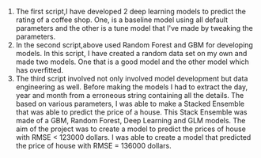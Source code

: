 <ol>
<li>The first script,I have developed 2 deep learning models to predict the rating of a coffee shop. One, is a baseline model using all default parameters and the other is a
tune model that I've made by tweaking the parameters.  </li>

<li>In the second script,above used Random Forest and GBM for developing models. In this script, I have created a random data set on my own and made two models. 
One that is a good model and the other model which has overfitted.  </li>

<li>The third script involved not only involved model development but data engineering as well. Before making the models I had to extract the day, year and month from a erroneous
string containing all the details. The based on various parameters, I was able to make a Stacked Ensemble that was able to predict the price of a house. This Stack Ensemble was made
of a GBM, Random Forest, Deep Learning and GLM models. The aim of the project was to create a model to predict the prices of house with RMSE < 123000 dollars. I was able to create
a model that predicted the price of house with RMSE = 136000 dollars. </li>
</ol>


